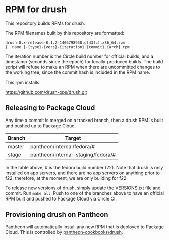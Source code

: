 # RPM for drush

This repository builds RPMs for drush.

The RPM filenames built by this repository are formatted:
```
drush-8.x-release-8.1.2-1466798938.df43fcf.x86_64.rpm
{  name }-{type}-{vers}-{iteration}.{commit}.{arch}.rpm
```
The iteration number is the Circle build number for official builds, and a timestamp (seconds since the epoch) for locally-produced builds. The build script will refuse to make an RPM when there are uncommitted changes to the working tree, since the commit hash is included in the RPM name.

This rpm installs:

https://github.com/drush-ops/drush.git

## Releasing to Package Cloud

Any time a commit is merged on a tracked branch, then a drush RPM is built and pushed up to Package Cloud.

Branch       | Target
------------ | ---------------
master       | pantheon/internal/fedora/#
stage        | pantheon/internal-staging/fedora/#

In the table above, # is the fedora build number (22). Note that drush is only installed on app servers, and there are no app servers on anything prior to f22; therefore, at the moment, we are only building for f22.

To release new versions of drush, simply update the VERSIONS.txt file and commit. Run `make all`. Push to one of the branches above to have an official RPM built and pushed to Package Cloud via Circle CI.

## Provisioning drush on Pantheon

Pantheon will automatically install any new RPM that is deployed to Package Cloud. This is controlled by [pantheon-cookbooks/drush](https://github.com/pantheon-cookbooks/drush/blob/master/recipes/default.rb).
